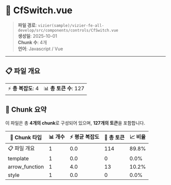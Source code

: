 # 📄 CfSwitch.vue

> **파일 경로**: `vizier(sample)/vizier-fe-all-develop/src/components/controls/CfSwitch.vue`  
> **생성일**: 2025-10-01  
> **Chunk 수**: 4개  
> **언어**: Javascript / Vue
---





## 📋 파일 개요

| | |
|--|--|
| ⚡ **총 복잡도**: 4 | 📊 **총 토큰 수**: 127 |






## 🧩 Chunk 요약

이 파일은 총 **4개의 chunk**로 구성되어 있으며, **127개의 토큰**을 포함합니다.

| 🧩 Chunk 타입 | 📊 개수 | ⚡ 평균 복잡도 | 📝 총 토큰 | 📈 비율 |
|---------------|--------|-------------|----------|--------|
| 📋 파일 개요 | 1 | 0.0 | 114 | 89.8% |
| template | 1 | 0.0 | 0 | 0.0% |
| arrow_function | 1 | 4.0 | 13 | 10.2% |
| style | 1 | 0.0 | 0 | 0.0% |

